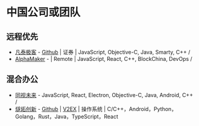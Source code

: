 # 中国公司或团队

## 远程优先
- [凡泰极客](https://www.finogeeks.com?utm_source=google&utm_medium=links&utm_campaign=remotecamp&utm_id=remotecamp&utm_term=remotecamp&utm_content=remotecamp) - [Github](https://github.com/finogeeks) | 证券 | JavaScript, Objective-C, Java, Smarty, C++ / 
- [AlphaMaker](https://www.linkedin.cn/incareer/jobs/search?keywords=AlphaMaker) - | Remote | JavaScript, React, C++, BlockChina, DevOps /

## 混合办公
- [同视未来](https://www.tosee.cn?utm_source=google&utm_medium=links&utm_campaign=remotecamp&utm_id=remotecamp&utm_term=remotecamp&utm_content=remotecamp) - JavaScript, React, Electron, Objective-C, Java, Android, C++ / 
- [燧炻创新](https://fydeos.com?utm_source=google&utm_medium=links&utm_campaign=remotecamp&utm_id=remotecamp&utm_term=remotecamp&utm_content=remotecamp) - [Github](https://github.com/FydeOS) | [V2EX](https://v2ex.com/member/SharonPan) | 操作系统 | C/C++，Android，Python，Golang，Rust，Java，TypeScript，React
